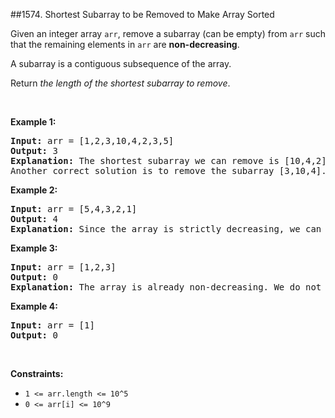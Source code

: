 ##1574. Shortest Subarray to be Removed to Make Array Sorted
<p>Given an integer array&nbsp;<code>arr</code>, remove a&nbsp;subarray (can be empty) from&nbsp;<code>arr</code>&nbsp;such that the remaining elements in <code>arr</code>&nbsp;are <strong>non-decreasing</strong>.</p>

<p>A subarray is a contiguous&nbsp;subsequence of the array.</p>

<p>Return&nbsp;<em>the length of the shortest subarray to remove</em>.</p>

<p>&nbsp;</p>
<p><strong>Example 1:</strong></p>

<pre>
<strong>Input:</strong> arr = [1,2,3,10,4,2,3,5]
<strong>Output:</strong> 3
<strong>Explanation: </strong>The shortest subarray we can remove is [10,4,2] of length 3. The remaining elements after that will be [1,2,3,3,5] which are sorted.
Another correct solution is to remove the subarray [3,10,4].</pre>

<p><strong>Example 2:</strong></p>

<pre>
<strong>Input:</strong> arr = [5,4,3,2,1]
<strong>Output:</strong> 4
<strong>Explanation: </strong>Since the array is strictly decreasing, we can only keep a single element. Therefore we need to remove a subarray of length 4, either [5,4,3,2] or [4,3,2,1].
</pre>

<p><strong>Example 3:</strong></p>

<pre>
<strong>Input:</strong> arr = [1,2,3]
<strong>Output:</strong> 0
<strong>Explanation: </strong>The array is already non-decreasing. We do not need to remove any elements.
</pre>

<p><strong>Example 4:</strong></p>

<pre>
<strong>Input:</strong> arr = [1]
<strong>Output:</strong> 0
</pre>

<p>&nbsp;</p>
<p><strong>Constraints:</strong></p>

<ul>
	<li><code>1 &lt;= arr.length &lt;= 10^5</code></li>
	<li><code>0 &lt;= arr[i] &lt;= 10^9</code></li>
</ul>
